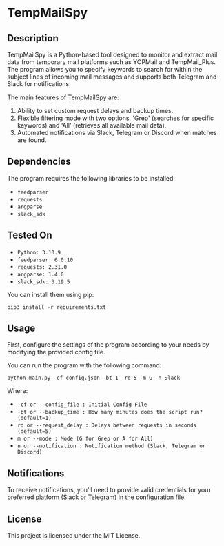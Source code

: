 # TempMailSpy

## Description

TempMailSpy is a Python-based tool designed to monitor and extract mail data from temporary mail platforms such as YOPMail and TempMail_Plus. The program allows you to specify keywords to search for within the subject lines of incoming mail messages and supports both Telegram and Slack for notifications.

The main features of TempMailSpy are:

1. Ability to set custom request delays and backup times.
2. Flexible filtering mode with two options, 'Grep' (searches for specific keywords) and 'All' (retrieves all available mail data).
3. Automated notifications via Slack, Telegram or Discord when matches are found.

## Dependencies

The program requires the following libraries to be installed:

- `feedparser`
- `requests`
- `argparse`
- `slack_sdk`

## Tested On
- `Python: 3.10.9`
- `feedparser: 6.0.10`
- `requests: 2.31.0`
- `argparse: 1.4.0`
- `slack_sdk: 3.19.5`

You can install them using pip:
```shell
pip3 install -r requirements.txt
```
## Usage
First, configure the settings of the program according to your needs by modifying the provided config file.

You can run the program with the following command:
```shell
python main.py -cf config.json -bt 1 -rd 5 -m G -n Slack
```
Where:
- `-cf or --config_file : Initial Config File`
- `-bt or --backup_time : How many minutes does the script run? (default=1)`
- `rd or --request_delay : Delays between requests in seconds (default=5)`
- `m or --mode : Mode (G for Grep or A for All)`
- `n or --notification : Notification method (Slack, Telegram or Discord)`


## Notifications

To receive notifications, you'll need to provide valid credentials for your preferred platform (Slack or Telegram) in the configuration file.

## License
This project is licensed under the MIT License.
